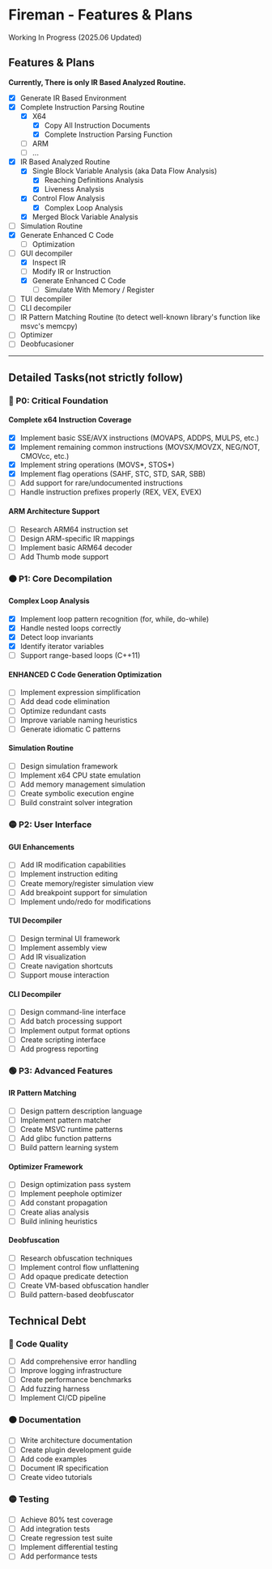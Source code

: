 # Fireman - Features & Plans

Working In Progress (2025.06 Updated)

## Features & Plans

**Currently, There is only IR Based Analyzed Routine.**

- [x] Generate IR Based Environment
- [X] Complete Instruction Parsing Routine
    - [X] X64
        - [X] Copy All Instruction Documents
        - [X] Complete Instruction Parsing Function
    - [ ] ARM
    - [ ] ...
- [X] IR Based Analyzed Routine
    - [X] Single Block Variable Analysis (aka Data Flow Analysis)
        - [X] Reaching Definitions Analysis
        - [X] Liveness Analysis
    - [X] Control Flow Analysis
        - [X] Complex Loop Analysis
    - [X] Merged Block Variable Analysis
- [ ] Simulation Routine
- [X] Generate Enhanced C Code
    - [ ] Optimization
- [ ] GUI decompiler
    - [X] Inspect IR
    - [ ] Modify IR or Instruction
    - [X] Generate Enhanced C Code
        - [ ] Simulate With Memory / Register
- [ ] TUI decompiler
- [ ] CLI decompiler
- [ ] IR Pattern Matching Routine (to detect well-known library's function like msvc's memcpy)
- [ ] Optimizer
- [ ] Deobfucasioner

---

## Detailed Tasks(not strictly follow)
### 🔴 P0: Critical Foundation

#### Complete x64 Instruction Coverage

- [x] Implement basic SSE/AVX instructions (MOVAPS, ADDPS, MULPS, etc.)
- [x] Implement remaining common instructions (MOVSX/MOVZX, NEG/NOT, CMOVcc, etc.)
- [x] Implement string operations (MOVS*, STOS*)
- [x] Implement flag operations (SAHF, STC, STD, SAR, SBB)
- [ ] Add support for rare/undocumented instructions
- [ ] Handle instruction prefixes properly (REX, VEX, EVEX)

#### ARM Architecture Support
- [ ] Research ARM64 instruction set
- [ ] Design ARM-specific IR mappings
- [ ] Implement basic ARM64 decoder
- [ ] Add Thumb mode support

### 🟠 P1: Core Decompilation

#### Complex Loop Analysis
- [x] Implement loop pattern recognition (for, while, do-while)
- [x] Handle nested loops correctly
- [x] Detect loop invariants
- [x] Identify iterator variables
- [ ] Support range-based loops (C++11)

#### ENHANCED C Code Generation Optimization
- [ ] Implement expression simplification
- [ ] Add dead code elimination
- [ ] Optimize redundant casts
- [ ] Improve variable naming heuristics
- [ ] Generate idiomatic C patterns

#### Simulation Routine
- [ ] Design simulation framework
- [ ] Implement x64 CPU state emulation
- [ ] Add memory management simulation
- [ ] Create symbolic execution engine
- [ ] Build constraint solver integration

### 🟡 P2: User Interface

#### GUI Enhancements
- [ ] Add IR modification capabilities
- [ ] Implement instruction editing
- [ ] Create memory/register simulation view
- [ ] Add breakpoint support for simulation
- [ ] Implement undo/redo for modifications

#### TUI Decompiler
- [ ] Design terminal UI framework
- [ ] Implement assembly view
- [ ] Add IR visualization
- [ ] Create navigation shortcuts
- [ ] Support mouse interaction

#### CLI Decompiler
- [ ] Design command-line interface
- [ ] Add batch processing support
- [ ] Implement output format options
- [ ] Create scripting interface
- [ ] Add progress reporting

### 🟢 P3: Advanced Features

#### IR Pattern Matching
- [ ] Design pattern description language
- [ ] Implement pattern matcher
- [ ] Create MSVC runtime patterns
- [ ] Add glibc function patterns
- [ ] Build pattern learning system

#### Optimizer Framework
- [ ] Design optimization pass system
- [ ] Implement peephole optimizer
- [ ] Add constant propagation
- [ ] Create alias analysis
- [ ] Build inlining heuristics

#### Deobfuscation
- [ ] Research obfuscation techniques
- [ ] Implement control flow unflattening
- [ ] Add opaque predicate detection
- [ ] Create VM-based obfuscation handler
- [ ] Build pattern-based deobfuscator

## Technical Debt

### 🔴 Code Quality
- [ ] Add comprehensive error handling
- [ ] Improve logging infrastructure
- [ ] Create performance benchmarks
- [ ] Add fuzzing harness
- [ ] Implement CI/CD pipeline

### 🟠 Documentation
- [ ] Write architecture documentation
- [ ] Create plugin development guide
- [ ] Add code examples
- [ ] Document IR specification
- [ ] Create video tutorials

### 🟡 Testing
- [ ] Achieve 80% test coverage
- [ ] Add integration tests
- [ ] Create regression test suite
- [ ] Implement differential testing
- [ ] Add performance tests
